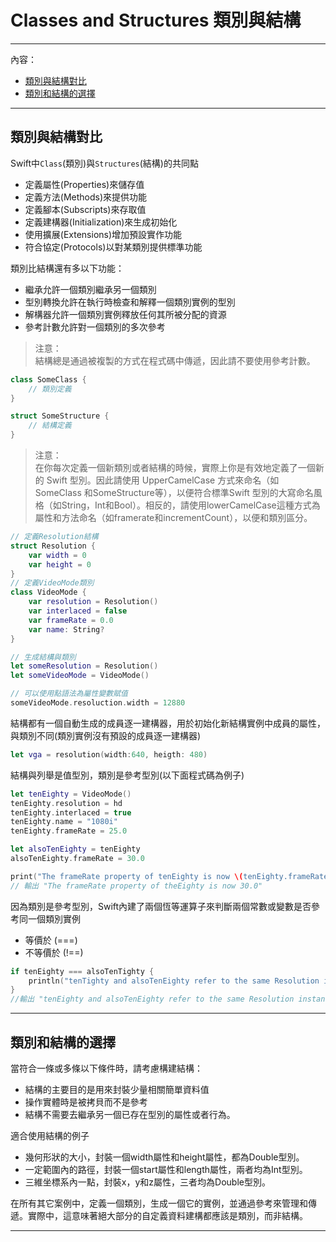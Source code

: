 # Classes and Structures 類別與結構
---
內容：
* [類別與結構對比](#comparing_classes_and_structures)
* [類別和結構的選擇](#choosing_between_classes_and_structures)

---

## <a name='comparing_classes_and_structures'></a> 類別與結構對比
Swift中`Class`(類別)與`Structures`(結構)的共同點
* 定義屬性(Properties)來儲存值
* 定義方法(Methods)來提供功能
* 定義腳本(Subscripts)來存取值
* 定義建構器(Initialization)來生成初始化
* 使用擴展(Extensions)增加預設實作功能
* 符合協定(Protocols)以對某類別提供標準功能

類別比結構還有多以下功能：
* 繼承允許一個類別繼承另一個類別
* 型別轉換允許在執行時檢查和解釋一個類別實例的型別
* 解構器允許一個類別實例釋放任何其所被分配的資源
* 參考計數允許對一個類別的多次參考

>注意：<br>
結構總是通過被複製的方式在程式碼中傳遞，因此請不要使用參考計數。

```swift
class SomeClass {
    // 類別定義
}

struct SomeStructure {
    // 結構定義
}
```
>注意：<br>
在你每次定義一個新類別或者結構的時候，實際上你是有效地定義了一個新的 Swift 型別。因此請使用 UpperCamelCase 方式來命名（如 SomeClass 和SomeStructure等），以便符合標準Swift 型別的大寫命名風格（如String，Int和Bool）。相反的，請使用lowerCamelCase這種方式為屬性和方法命名（如framerate和incrementCount），以便和類別區分。

```swift
// 定義Resolution結構
struct Resolution {
    var width = 0
    var height = 0
}
// 定義VideoMode類別
class VideoMode {
    var resolution = Resolution()
    var interlaced = false
    var frameRate = 0.0
    var name: String?
}

// 生成結構與類別
let someResolution = Resolution()
let someVideoMode = VideoMode()

// 可以使用點語法為屬性變數賦值
someVideoMode.resoluction.width = 12880
```
結構都有一個自動生成的成員逐一建構器，用於初始化新結構實例中成員的屬性，與類別不同(類別實例沒有預設的成員逐一建構器)
```swift
let vga = resolution(width:640, heigth: 480)
```
結構與列舉是值型別，類別是參考型別(以下面程式碼為例子)

```swift
let tenEighty = VideoMode()
tenEighty.resolution = hd
tenEighty.interlaced = true
tenEighty.name = "1080i"
tenEighty.frameRate = 25.0

let alsoTenEighty = tenEighty
alsoTenEighty.frameRate = 30.0

print("The frameRate property of tenEighty is now \(tenEighty.frameRate)")
// 輸出 "The frameRate property of theEighty is now 30.0"
```

因為類別是參考型別，Swift內建了兩個恆等運算子來判斷兩個常數或變數是否參考同一個類別實例

* 等價於 (===)
* 不等價於 (!==)

```swift
if tenEighty === alsoTenTighty {
    println("tenTighty and alsoTenEighty refer to the same Resolution instance.")
}
//輸出 "tenEighty and alsoTenEighty refer to the same Resolution instance."
```

---

## <a name='choosing_between_classes_and_structures'></a> 類別和結構的選擇

當符合一條或多條以下條件時，請考慮構建結構：

* 結構的主要目的是用來封裝少量相關簡單資料值
* 操作實體時是被拷貝而不是參考
* 結構不需要去繼承另一個已存在型別的屬性或者行為。

適合使用結構的例子

* 幾何形狀的大小，封裝一個width屬性和height屬性，都為Double型別。
* 一定範圍內的路徑，封裝一個start屬性和length屬性，兩者均為Int型別。
* 三維坐標系內一點，封裝x，y和z屬性，三者均為Double型別。

在所有其它案例中，定義一個類別，生成一個它的實例，並通過參考來管理和傳遞。實際中，這意味著絕大部分的自定義資料建構都應該是類別，而非結構。

---






